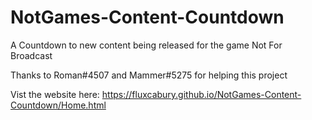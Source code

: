 # NotGames-Content-Countdown
A  Countdown to new content being released for the game Not For Broadcast

Thanks to Roman#4507 and Mammer#5275 for helping this project

Vist the website here: https://fluxcabury.github.io/NotGames-Content-Countdown/Home.html
